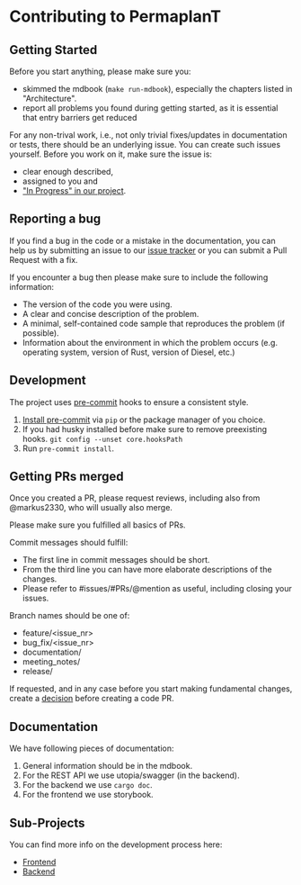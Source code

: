 # Contributing to PermaplanT

## Getting Started

Before you start anything, please make sure you:

- skimmed the mdbook (`make run-mdbook`), especially the chapters listed in "Architecture".
- report all problems you found during getting started, as it is essential that entry barriers get reduced

For any non-trival work, i.e., not only trivial fixes/updates in documentation or tests, there should be an underlying issue.
You can create such issues yourself.
Before you work on it, make sure the issue is:

- clear enough described,
- assigned to you and
- ["In Progress" in our project](https://github.com/orgs/ElektraInitiative/projects/4).

## Reporting a bug

If you find a bug in the code or a mistake in the documentation, you can help us by submitting an issue to our [issue tracker](https://github.com/ElektraInitiative/PermaplanT/issues) or you can submit a Pull Request with a fix.

If you encounter a bug then please make sure to include the following information:

- The version of the code you were using.
- A clear and concise description of the problem.
- A minimal, self-contained code sample that reproduces the problem (if possible).
- Information about the environment in which the problem occurs (e.g. operating system, version of Rust, version of Diesel, etc.)

## Development

The project uses [pre-commit](https://pre-commit.com/index.html#filtering-files-with-types) hooks to ensure a consistent style.

1. [Install pre-commit](https://pre-commit.com/index.html#intro) via `pip` or the package manager of you choice.
2. If you had husky installed before make sure to remove preexisting hooks. `git config --unset core.hooksPath`
3. Run `pre-commit install`.

## Getting PRs merged

Once you created a PR, please request reviews, including also from @markus2330, who will usually also merge.

Please make sure you fulfilled all basics of PRs.

Commit messages should fulfill:

- The first line in commit messages should be short.
- From the third line you can have more elaborate descriptions of the changes.
- Please refer to #issues/#PRs/@mention as useful, including closing your issues.

Branch names should be one of:

- feature/<issue_nr>
- bug_fix/<issue_nr>
- documentation/<name>
- meeting_notes/<date>
- release/<version>

If requested, and in any case before you start making fundamental changes, create a [decision](../../doc/decisions/) before creating a code PR.

## Documentation

We have following pieces of documentation:

1. General information should be in the mdbook.
2. For the REST API we use utopia/swagger (in the backend).
3. For the backend we use `cargo doc`.
4. For the frontend we use storybook.

## Sub-Projects

You can find more info on the development process here:

- [Frontend](https://github.com/ElektraInitiative/PermaplanT/tree/master/doc/contrib/frontend.md)
- [Backend](https://github.com/ElektraInitiative/PermaplanT/tree/master/doc/contrib/backend.md)
